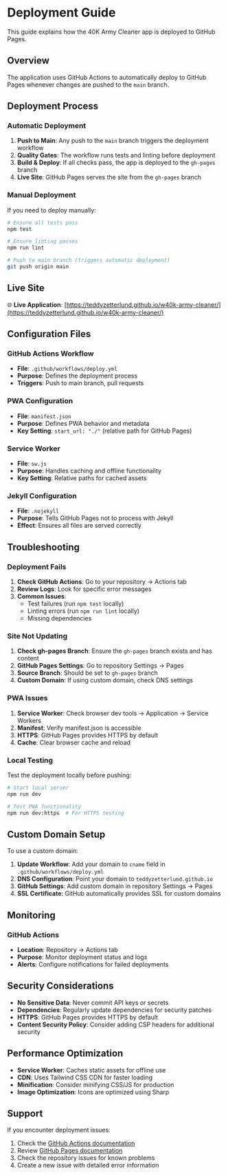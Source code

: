 # Deployment Guide

This guide explains how the 40K Army Cleaner app is deployed to GitHub Pages.

## Overview

The application uses GitHub Actions to automatically deploy to GitHub Pages whenever changes are pushed to the `main` branch.

## Deployment Process

### Automatic Deployment

1. **Push to Main**: Any push to the `main` branch triggers the deployment workflow
2. **Quality Gates**: The workflow runs tests and linting before deployment
3. **Build & Deploy**: If all checks pass, the app is deployed to the `gh-pages` branch
4. **Live Site**: GitHub Pages serves the site from the `gh-pages` branch

### Manual Deployment

If you need to deploy manually:

```bash
# Ensure all tests pass
npm test

# Ensure linting passes
npm run lint

# Push to main branch (triggers automatic deployment)
git push origin main
```

## Live Site

🌐 **Live Application**: [https://teddyzetterlund.github.io/w40k-army-cleaner/](https://teddyzetterlund.github.io/w40k-army-cleaner/)

## Configuration Files

### GitHub Actions Workflow
- **File**: `.github/workflows/deploy.yml`
- **Purpose**: Defines the deployment process
- **Triggers**: Push to main branch, pull requests

### PWA Configuration
- **File**: `manifest.json`
- **Purpose**: Defines PWA behavior and metadata
- **Key Setting**: `start_url: "./"` (relative path for GitHub Pages)

### Service Worker
- **File**: `sw.js`
- **Purpose**: Handles caching and offline functionality
- **Key Setting**: Relative paths for cached assets

### Jekyll Configuration
- **File**: `.nojekyll`
- **Purpose**: Tells GitHub Pages not to process with Jekyll
- **Effect**: Ensures all files are served correctly

## Troubleshooting

### Deployment Fails

1. **Check GitHub Actions**: Go to your repository → Actions tab
2. **Review Logs**: Look for specific error messages
3. **Common Issues**:
   - Test failures (run `npm test` locally)
   - Linting errors (run `npm run lint` locally)
   - Missing dependencies

### Site Not Updating

1. **Check gh-pages Branch**: Ensure the `gh-pages` branch exists and has content
2. **GitHub Pages Settings**: Go to repository Settings → Pages
3. **Source Branch**: Should be set to `gh-pages` branch
4. **Custom Domain**: If using custom domain, check DNS settings

### PWA Issues

1. **Service Worker**: Check browser dev tools → Application → Service Workers
2. **Manifest**: Verify manifest.json is accessible
3. **HTTPS**: GitHub Pages provides HTTPS by default
4. **Cache**: Clear browser cache and reload

### Local Testing

Test the deployment locally before pushing:

```bash
# Start local server
npm run dev

# Test PWA functionality
npm run dev:https  # For HTTPS testing
```

## Custom Domain Setup

To use a custom domain:

1. **Update Workflow**: Add your domain to `cname` field in `.github/workflows/deploy.yml`
2. **DNS Configuration**: Point your domain to `teddyzetterlund.github.io`
3. **GitHub Settings**: Add custom domain in repository Settings → Pages
4. **SSL Certificate**: GitHub automatically provides SSL for custom domains

## Monitoring

### GitHub Actions
- **Location**: Repository → Actions tab
- **Purpose**: Monitor deployment status and logs
- **Alerts**: Configure notifications for failed deployments

## Security Considerations

- **No Sensitive Data**: Never commit API keys or secrets
- **Dependencies**: Regularly update dependencies for security patches
- **HTTPS**: GitHub Pages provides HTTPS by default
- **Content Security Policy**: Consider adding CSP headers for additional security

## Performance Optimization

- **Service Worker**: Caches static assets for offline use
- **CDN**: Uses Tailwind CSS CDN for faster loading
- **Minification**: Consider minifying CSS/JS for production
- **Image Optimization**: Icons are optimized using Sharp

## Support

If you encounter deployment issues:

1. Check the [GitHub Actions documentation](https://docs.github.com/en/actions)
2. Review [GitHub Pages documentation](https://docs.github.com/en/pages)
3. Check the repository issues for known problems
4. Create a new issue with detailed error information 